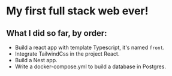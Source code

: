 # My first full stack web ever!

## What I did so far, by order:

- Build a react app with template Typescript, it's named `front`.
- Integrate TailwindCss in the project React.
- Build a Nest app.
- Write a docker-compose.yml to build a database in Postgres.
